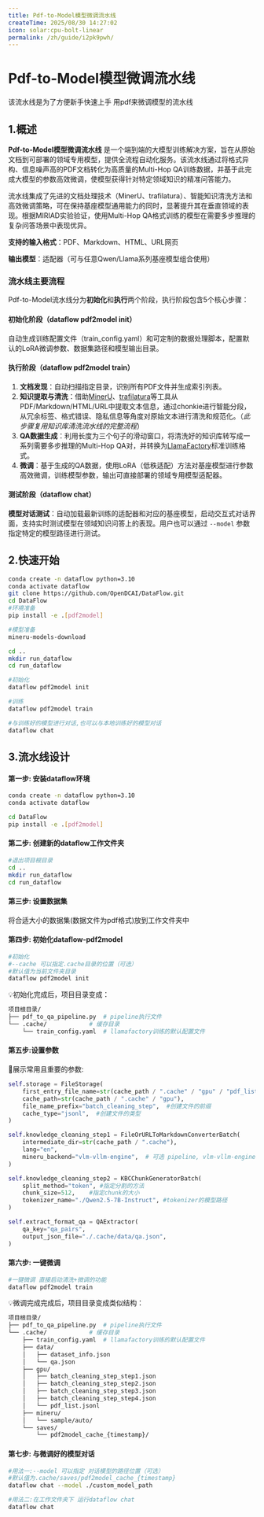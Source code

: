 ```yaml
---
title: Pdf-to-Model模型微调流水线
createTime: 2025/08/30 14:27:02
icon: solar:cpu-bolt-linear
permalink: /zh/guide/i2pk9pwh/
---
```

# Pdf-to-Model模型微调流水线

该流水线是为了方便新手快速上手 用pdf来微调模型的流水线

## 1.概述

**Pdf-to-Model模型微调流水线** 是一个端到端的大模型训练解决方案，旨在从原始文档到可部署的领域专用模型，提供全流程自动化服务。该流水线通过将格式异构、信息噪声高的PDF文档转化为高质量的Multi-Hop QA训练数据，并基于此完成大模型的参数高效微调，使模型获得针对特定领域知识的精准问答能力。

流水线集成了先进的文档处理技术（MinerU、trafilatura）、智能知识清洗方法和高效微调策略，可在保持基座模型通用能力的同时，显著提升其在垂直领域的表现。根据MIRIAD实验验证，使用Multi-Hop QA格式训练的模型在需要多步推理的复杂问答场景中表现优异。

**支持的输入格式**：PDF、Markdown、HTML、URL网页

**输出模型**：适配器（可与任意Qwen/Llama系列基座模型组合使用）

### 流水线主要流程

Pdf-to-Model流水线分为**初始化**和**执行**两个阶段，执行阶段包含5个核心步骤：

#### 初始化阶段（dataflow pdf2model init）

自动生成训练配置文件（train_config.yaml）和可定制的数据处理脚本，配置默认的LoRA微调参数、数据集路径和模型输出目录。

#### 执行阶段（dataflow pdf2model train）

1. **文档发现**：自动扫描指定目录，识别所有PDF文件并生成索引列表。
2. **知识提取与清洗**：借助[MinerU](https://github.com/opendatalab/MinerU)、[trafilatura](https://github.com/adbar/trafilatura)等工具从PDF/Markdown/HTML/URL中提取文本信息，通过chonkie进行智能分段，从冗余标签、格式错误、隐私信息等角度对原始文本进行清洗和规范化。（*此步骤复用知识库清洗流水线的完整流程*）
3. **QA数据生成**：利用长度为三个句子的滑动窗口，将清洗好的知识库转写成一系列需要多步推理的Multi-Hop QA对，并转换为[LlamaFactory](https://github.com/hiyouga/LLaMA-Factory)标准训练格式。
4. **微调**：基于生成的QA数据，使用LoRA（低秩适配）方法对基座模型进行参数高效微调，训练模型参数，输出可直接部署的领域专用模型适配器。

#### 测试阶段（dataflow chat）

**模型对话测试**：自动加载最新训练的适配器和对应的基座模型，启动交互式对话界面，支持实时测试模型在领域知识问答上的表现。用户也可以通过 `--model` 参数指定特定的模型路径进行测试。



## 2.快速开始

```bash
conda create -n dataflow python=3.10
conda activate dataflow
git clone https://github.com/OpenDCAI/DataFlow.git
cd DataFlow
#环境准备
pip install -e .[pdf2model]

#模型准备
mineru-models-download

cd ..
mkdir run_dataflow
cd run_dataflow

#初始化 
dataflow pdf2model init

#训练
dataflow pdf2model train

#与训练好的模型进行对话,也可以与本地训练好的模型对话
dataflow chat
```

## 3.流水线设计

#### 第一步: 安装dataflow环境

```bash
conda create -n dataflow python=3.10
conda activate dataflow

cd DataFlow
pip install -e .[pdf2model]
```



#### 第二步: 创建新的dataflow工作文件夹

```bash
#退出项目根目录
cd ..
mkdir run_dataflow
cd run_dataflow
```



#### 第三步: 设置数据集

将合适大小的数据集(数据文件为pdf格式)放到工作文件夹中



#### 第四步: 初始化dataflow-pdf2model

```bash
#初始化 
#--cache 可以指定.cache目录的位置（可选）
#默认值为当前文件夹目录
dataflow pdf2model init
```

💡初始化完成后，项目目录变成：

```bash
项目根目录/
├── pdf_to_qa_pipeline.py  # pipeline执行文件
└── .cache/            # 缓存目录
    └── train_config.yaml  # llamafactory训练的默认配置文件
```



#### 第五步:设置参数

🌟展示常用且重要的参数:

```python
self.storage = FileStorage(
    first_entry_file_name=str(cache_path / ".cache" / "gpu" / "pdf_list.jsonl"),
    cache_path=str(cache_path / ".cache" / "gpu"),
    file_name_prefix="batch_cleaning_step",  #创建文件的前缀
    cache_type="jsonl",  #创建文件的类型
)

self.knowledge_cleaning_step1 = FileOrURLToMarkdownConverterBatch(
    intermediate_dir=str(cache_path / ".cache"),
    lang="en",
    mineru_backend="vlm-vllm-engine",  # 可选 pipeline, vlm-vllm-engine, vlm-vllm-transformer
)

self.knowledge_cleaning_step2 = KBCChunkGeneratorBatch(
    split_method="token", #指定分割的方法  
    chunk_size=512,    #指定chunk的大小
    tokenizer_name="./Qwen2.5-7B-Instruct", #tokenizer的模型路径
)

self.extract_format_qa = QAExtractor(
    qa_key="qa_pairs",
    output_json_file="./.cache/data/qa.json",
)
```



#### 第六步: 一键微调

```bash
#一键微调 直接启动清洗+微调的功能
dataflow pdf2model train
```

💡微调完成完成后，项目目录变成类似结构：

```bash
项目根目录/
├── pdf_to_qa_pipeline.py  # pipeline执行文件
└── .cache/            # 缓存目录
    ├── train_config.yaml  # llamafactory训练的默认配置文件
    ├── data/
    │   ├── dataset_info.json
    │   └── qa.json
    ├── gpu/
    │   ├── batch_cleaning_step_step1.json
    │   ├── batch_cleaning_step_step2.json
    │   ├── batch_cleaning_step_step3.json
    │   ├── batch_cleaning_step_step4.json
    │   └── pdf_list.jsonl
    ├── mineru/
    │   └── sample/auto/
    └── saves/
        └── pdf2model_cache_{timestamp}/
```

#### 第七步: 与微调好的模型对话

```bash
#用法一:--model 可以指定 对话模型的路径位置（可选）
#默认值为.cache/saves/pdf2model_cache_{timestamp}
dataflow chat --model ./custom_model_path

#用法二:在工作文件夹下 运行dataflow chat
dataflow chat
```
